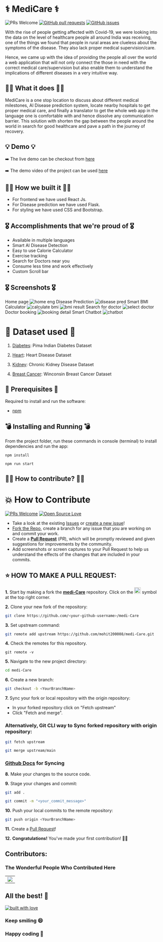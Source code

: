 # ⚕️ MediCare ⚕️

<img src="https://img.shields.io/badge/PRs-welcome-brightgreen.svg?style=for-the-badge" alt="PRs Welcome" /> <a href="https://github.com/mohit200008/medi-Care/pulls" target="_blank"><img alt="GitHub pull requests" src="https://img.shields.io/github/issues-pr/mohit200008/medi-Care?style=for-the-badge" /></a> <a href="https://github.com/mohit200008/medi-Care/issues" target="_blank"><img alt="GitHub issues" src="https://img.shields.io/github/issues/mohit200008/medi-Care?style=for-the-badge" /></a> <a href="https://github.com/mohit200008/medi-Care/blob/master/README.md#contributors-" target="_blank"></a>

With the rise of people getting affected with Covid-19, we were looking into the data on the level of healthcare people all around India was receiving, one of the things we found that people in rural areas are clueless about the symptoms of the disease. They also lack proper medical supervision/care.

Hence, we came up with the idea of providing the people all over the world a web application that will not only connect the those in need with the correct medical care/supervision but also enable them to understand the implications of different diseases in a very intuitive way.

## 👩‍⚕️ What it does 👩‍⚕️
MediCare is a one stop location to discuss about different medical milestones, AI Disease prediction system, locate nearby hospitals to get proper medical care, and finally a translator to get the whole web app in the language one is comfortable with and hence dissolve any communication barrier. This solution with shorten the gap between the people around the world in search for good healthcare and pave a path in the journey of recovery.

## 💡 Demo 💡
➡️ The live demo can be checkout from [here](https://medi-care-phi.vercel.app/)

➡️ The demo video of the project can be used [here](https://www.youtube.com/watch?v=C-avaGP2-M8&ab_channel=MohitLamba)

## 💪🏻 How we built it 💪🏻
- For frontend we have used React Js.
- For Disease prediction we have used Flask.
- For styling we have used CSS and Bootstrap.

## 🎖️ Accomplishments that we're proud of 🎖️
- Available in multiple languages
- Smart AI Disease Detection
- Easy to use Calorie Calculator
- Exercise tracking
- Search for Doctors near you
- Consume less time and work effectively
- Custom Scroll bar

## 🎖️ Screenshots 🎖️
Home page
![home eng](./src/assets/img/img2.jpeg)
Disease Prediction
![disease pred](./src/assets/img/img1.jpeg)
Smart BMI Calculator
![calculate bmi](./src/assets/img/img3.jpeg)
![bmi result](./src/assets/img/img5.jpeg)
Search for doctor
![select doctor](./src/assets/img/img4.jpeg)
Doctor booking
![booking detail](./src/assets/img/img6.jpeg)
Smart Chatbot
![chatbot](./src/assets/img/img7.jpeg)


# 🏥 Dataset used 🏥
1) [Diabetes](https://www.kaggle.com/uciml/pima-indians-diabetes-database): Pima Indian Diabetes Dataset

2) [Heart](https://www.kaggle.com/ronitf/heart-disease-uci): Heart Disease Dataset

3) [Kidney](https://www.kaggle.com/mansoordaku/ckdisease): Chronic Kidney Disease Dataset

4) [Breast Cancer](https://www.kaggle.com/uciml/breast-cancer-wisconsin-data): Winconsin Breast Cancer Dataset

## 🤔 Prerequisites 🤔
Required to install and run the software:

 * [npm](https://www.npmjs.com/get-npm)


## 💣 Installing and Running 💣

From the project folder, run these commands in console (terminal) to install dependencies and run the app:
```
npm install
```
```
npm run start
```

## 🧑‍💻 How to contribute? 🧑‍💻

# 💥 How to Contribute

[![PRs Welcome](https://img.shields.io/badge/PRs-welcome-brightgreen.svg?style=flat-square)](https://github.com/mohit200008/medi-Care/pulls)
[![Open Source Love](https://badges.frapsoft.com/os/v1/open-source.png?v=103)](https://github.com/ellerbrock/open-source-badges/)

- Take a look at the existing [Issues](https://github.com/mohit200008/medi-Care/issues) or [create a new issue](https://github.com/mohit200008/medi-Care/issues/new/choose)!
- [Fork the Repo](https://github.com/mohit200008/medi-Care/fork), create a branch for any issue that you are working on and commit your work.
- Create a **[Pull Request](https://github.com/mohit200008/medi-Care/compare)** (_PR_), which will be promptly reviewed and given suggestions for improvements by the community.
- Add screenshots or screen captures to your Pull Request to help us understand the effects of the changes that are included in your commits.

## ⭐ HOW TO MAKE A PULL REQUEST:

**1.** Start by making a fork the [**medi-Care**](https://github.com/mohit200008/medi-Care) repository. Click on the <a href="https://github.com/mohit200008/FoodSaver20008/fork"><img src="https://i.imgur.com/G4z1kEe.png" height="21" width="21"></a> symbol at the top right corner.

**2.** Clone your new fork of the repository:

```bash
git clone https://github.com/<your-github-username>/medi-Care
```

**3.** Set upstream command:

```bash
git remote add upstream https://github.com/mohit200008/medi-Care.git
```

**4.** Check the remotes for this repository.
```
git remote -v
```

**5.** Navigate to the new project directory:

```bash
cd medi-Care
```

**6.** Create a new branch:

```bash
git checkout -b <YourBranchName>
```

**7.** Sync your fork or local repository with the origin repository:

- In your forked repository click on "Fetch upstream"
- Click "Fetch and merge".

### Alternatively, Git CLI way to Sync forked repository with origin repository:

```bash
git fetch upstream
```

```bash
git merge upstream/main
```

### [Github Docs](https://docs.github.com/en/github/collaborating-with-pull-requests/addressing-merge-conflicts/resolving-a-merge-conflict-on-github) for Syncing

**8.** Make your changes to the source code.

**9.** Stage your changes and commit:

```bash
git add .
```

```bash
git commit -m "<your_commit_message>"
```

**10.** Push your local commits to the remote repository:

```bash
git push origin <YourBranchName>
```

**11.** Create a [Pull Request](https://help.github.com/en/github/collaborating-with-issues-and-pull-requests/creating-a-pull-request)!

**12.** **Congratulations!** You've made your first contribution! 🙌🏼

## Contributors:
### The Wonderful People Who Contributed Here
<table>
	<tr>
		<td>
			<a href="https://github.com/mohit200008/medi-Care/graphs/contributors">
  				<img src="https://contrib.rocks/image?repo=mohit200008/medi-Care" />
			</a>
		</td>
	</tr>
</table>


## All the best! 🥇

<p align="center">

[![built with love](https://forthebadge.com/images/badges/built-with-love.svg)](https://github.com/unnati914/Care4ther-)

</p>


 ### Keep smiling 😄
 ### Happy coding 🥳
